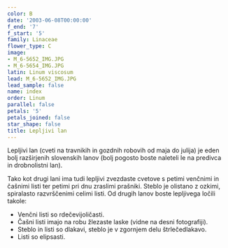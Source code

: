```yaml
---
color: B
date: '2003-06-08T00:00:00'
f_end: '7'
f_start: '5'
family: Linaceae
flower_type: C
image:
- M_6-5652_IMG.JPG
- M_6-5654_IMG.JPG
latin: Linum viscosum
lead: M_6-5652_IMG.JPG
lead_sample: false
name: index
order: Linum
parallel: false
petals: '5'
petals_joined: false
star_shape: false
title: Lepljivi lan
---
```

Lepljivi lan (cveti na travnikih in gozdnih robovih od maja do julija) je eden bolj razširjenih slovenskih lanov (bolj pogosto boste naleteli le na predivca in drobnolistni lan).

Tako kot drugi lani ima tudi lepljivi zvezdaste cvetove s petimi venčnimi in čašnimi listi ter petimi pri dnu zraslimi prašniki. Steblo je olistano z ozkimi, spiralasto razvrščenimi celimi listi. Od drugih lanov boste lepljivega ločili takole:

-   Venčni listi so rdečevijoličasti.
-   Čašni listi imajo na robu žlezaste laske (vidne na desni fotografiji).
-   Steblo in listi so dlakavi, steblo je v zgornjem delu štrlečedlakavo.
-   Listi so elipsasti.
